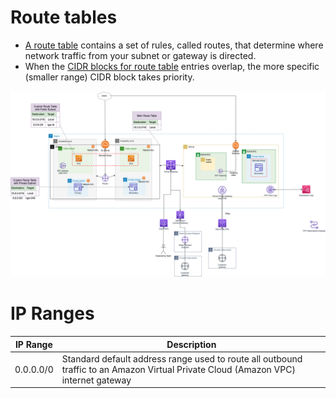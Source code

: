 # Route tables
- [A route table](https://docs.aws.amazon.com/vpc/latest/userguide/VPC_Route_Tables.html) contains a set of rules, called routes, that determine where network traffic from your subnet or gateway is directed. 
- When the [CIDR blocks for route table](https://docs.aws.amazon.com/vpc/latest/userguide/VPC_Route_Tables.html) entries overlap, the more specific (smaller range) CIDR block takes priority.

![img.png](assets/AWS_VPC.png)

# IP Ranges

| IP Range  | Description                                                                                                                        |
|-----------|------------------------------------------------------------------------------------------------------------------------------------|
| 0.0.0.0/0 | Standard default address range used to route all outbound traffic to an Amazon Virtual Private Cloud (Amazon VPC) internet gateway |
